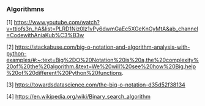 ### Algorithmns

[1] https://www.youtube.com/watch?v=ttiofs3n_hA&list=PLRD1Niz0lz1vPy6dwmGaEc5XGeKnGyMtA&ab_channel=CodewithAniaKub%C3%B3w

[2] https://stackabuse.com/big-o-notation-and-algorithm-analysis-with-python-examples/#:~:text=Big%2DO%20Notation%20is%20a,the%20complexity%20of%20the%20algorithm.&text=We%20will%20see%20how%20Big,help%20of%20different%20Python%20functions.

[3] https://towardsdatascience.com/the-big-o-notation-d35d52f38134

[4] https://en.wikipedia.org/wiki/Binary_search_algorithm